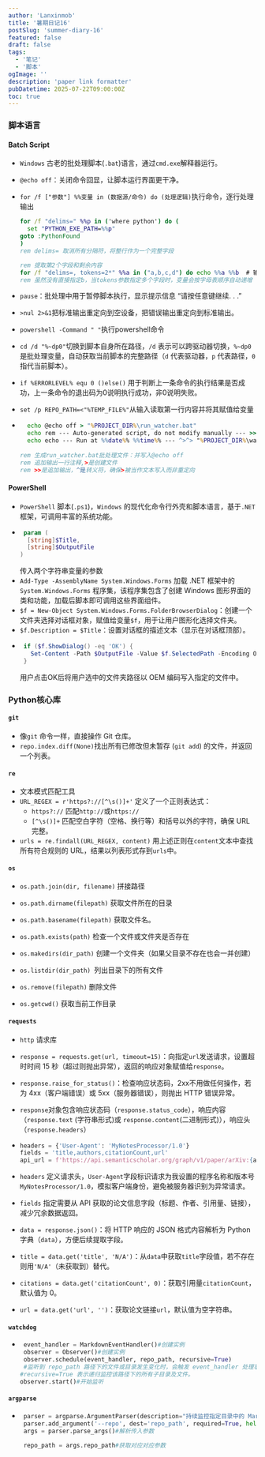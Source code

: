```yaml
---
author: 'Lanxinmob'
title: '暑期日记16'
postSlug: 'summer-diary-16'
featured: false
draft: false
tags:
  - '笔记'
  - '脚本'
ogImage: ''
description: 'paper link formatter'
pubDatetime: 2025-07-22T09:00:00Z
toc: true
---
```

### 脚本语言
#### Batch Script

- `Windows` 古老的批处理脚本(`.bat`)语言，通过`cmd.exe`解释器运行。

- `@echo off`：关闭命令回显，让脚本运行界面更干净。

- `for /f ["参数"] %%变量 in (数据源/命令) do (处理逻辑)`执行命令，逐行处理输出

  ```bat
  for /f "delims=" %%p in ('where python') do (
    set "PYTHON_EXE_PATH=%%p"
  goto :PythonFound
  )
  rem delims= 取消所有分隔符，将整行作为一个完整字段
  ```
    ```bat
    rem 提取第2个字段和剩余内容
    for /f "delims=, tokens=2*" %%a in ("a,b,c,d") do echo %%a %%b  # 输出：b c,d
    rem 虽然没有直接指定b，当tokens参数指定多个字段时，变量会按字母表顺序自动递增
    ```

- `pause`：批处理中用于暂停脚本执行，显示提示信息 “请按任意键继续. . .”

- `>nul 2>&1`把标准输出重定向到空设备，把错误输出重定向到标准输出。

- `powershell -Command " "`执行powershell命令

- `cd /d "%~dp0"`切换到脚本自身所在路径，`/d` 表示可以跨驱动器切换，`%~dp0` 是批处理变量，自动获取当前脚本的完整路径（`d` 代表驱动器，`p` 代表路径，`0` 指代当前脚本）。

- `if %ERRORLEVEL% equ 0 ()else()` 用于判断上一条命令的执行结果是否成功，上一条命令的退出码为0说明执行成功，非0说明失败。

- `set /p REPO_PATH=<"%TEMP_FILE%"`从输入读取第一行内容并将其赋值给变量

- ```bat
    echo @echo off > "%PROJECT_DIR%\run_watcher.bat"
    echo rem --- Auto-generated script, do not modify manually --- >>         "%PROJECT_DIR%\run_watcher.bat"
    echo echo --- Run at %%date%% %%time%% --- ^>^> "%PROJECT_DIR%\watcher_log.txt" >> "%PROJECT_DIR%\run_watcher.bat"
    
  rem 生成run_watcher.bat批处理文件：并写入@echo off
  rem 追加输出一行注释,>是创建文件
  rem >>是追加输出，^是转义符，确保>被当作文本写入而非重定向
  ```

#### PowerShell

- `PowerShell` 脚本(`.ps1`)，`Windows` 的现代化命令行外壳和脚本语言，基于`.NET`框架，可调用丰富的系统功能。
- ```powershell
   param (
    [string]$Title,
    [string]$OutputFile
  )
  ```
  传入两个字符串变量的参数
- `Add-Type -AssemblyName System.Windows.Forms` 加载 .NET 框架中的 `System.Windows.Forms` 程序集，该程序集包含了创建 Windows 图形界面的类和功能，加载后脚本即可调用这些界面组件。
- `$f = New-Object System.Windows.Forms.FolderBrowserDialog`：创建一个文件夹选择对话框对象，赋值给变量`$f`，用于让用户图形化选择文件夹。
- `$f.Description = $Title`：设置对话框的描述文本（显示在对话框顶部）。
- ```powershell
   if ($f.ShowDialog() -eq 'OK') {
     Set-Content -Path $OutputFile -Value $f.SelectedPath -Encoding OEM
   }
   ```
   用户点击OK后将用户选中的文件夹路径以 OEM 编码写入指定的文件中。

### Python核心库

#### `git`

- 像`git` 命令一样，直接操作 Git 仓库。
- `repo.index.diff(None)`找出所有已修改但未暂存 (`git add`) 的文件，并返回一个列表。

#### `re`

- 文本模式匹配工具
- `URL_REGEX = r'https?://[^\s()]+'` 定义了一个正则表达式：
  - `https?://` 匹配`http://`或`https://`
  - `[^\s()]+` 匹配空白字符（空格、换行等）和括号以外的字符，确保 URL 完整。
- `urls = re.findall(URL_REGEX, content)` 用上述正则在`content`文本中查找所有符合规则的 URL，结果以列表形式存到`urls`中。

#### `os`

- `os.path.join(dir, filename)` 拼接路径
- `os.path.dirname(filepath)` 获取文件所在的目录
- `os.path.basename(filepath)` 获取文件名。
- `os.path.exists(path)` 检查一个文件或文件夹是否存在
- `os.makedirs(dir_path)` 创建一个文件夹（如果父目录不存在也会一并创建）

- `os.listdir(dir_path) `列出目录下的所有文件

- `os.remove(filepath)` 删除文件 
- `os.getcwd()` 获取当前工作目录

#### `requests`

- `http` 请求库

- `response = requests.get(url, timeout=15)`：向指定`url`发送请求，设置超时时间 15 秒（超过则抛出异常），返回的响应对象赋值给`response`。

- `response.raise_for_status()`：检查响应状态码，2xx不用做任何操作，若为 4xx（客户端错误）或 5xx（服务器错误），则抛出 HTTP 错误异常。

- `response`对象包含响应状态码（`response.status_code`），响应内容（`response.text` (字符串形式)或 `response.content`(二进制形式)），响应头（`response.headers`）

- ```python
  headers = {'User-Agent': 'MyNotesProcessor/1.0'} 
  fields = 'title,authors,citationCount,url' 
  api_url = f'https://api.semanticscholar.org/graph/v1/paper/arXiv:{arxiv_id}?fields={fields}'
  ```
  
- `headers` 定义请求头，`User-Agent`字段标识请求为我设置的程序名称和版本号`MyNotesProcessor/1.0`，模拟客户端身份，避免被服务器识别为异常请求。

- `fields` 指定需要从 API 获取的论文信息字段（标题、作者、引用量、链接），减少冗余数据返回。

- `data = response.json()`：将 HTTP 响应的 JSON 格式内容解析为 Python 字典（`data`），方便后续提取字段。

- `title = data.get('title', 'N/A')`：从`data`中获取`title`字段值，若不存在则用`'N/A'`（未获取到）替代。

- `citations = data.get('citationCount', 0)`：获取引用量`citationCount`，默认值为 0。

- `url = data.get('url', '')`：获取论文链接`url`，默认值为空字符串。

#### `watchdog`

- ```python
   event_handler = MarkdownEventHandler()#创建实例
   observer = Observer()#创建实例
   observer.schedule(event_handler, repo_path, recursive=True)
   #监听到 repo_path 路径下的文件或目录发生变化时，会触发 event_handler 处理事件
  #recursive=True 表示递归监控该路径下的所有子目录及文件。
  observer.start()#开始监听
  ```

#### `argparse`
- ```python
   parser = argparse.ArgumentParser(description="持续监控指定目录中的 Markdown 文件变化，并自动处理。")#创建实例
   parser.add_argument('--repo', dest='repo_path', required=True, help="需要监控的 Git 仓库（Markdown 笔记）的路径。")#定义需要传入的参数
   args = parser.parse_args()#解析传入参数
    
   repo_path = args.repo_path#获取对应对应参数
  ```

